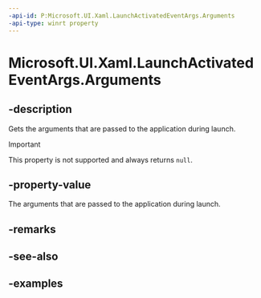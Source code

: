 ```yaml
---
-api-id: P:Microsoft.UI.Xaml.LaunchActivatedEventArgs.Arguments
-api-type: winrt property
---
```


# Microsoft.UI.Xaml.LaunchActivatedEventArgs.Arguments

<!--
public string Arguments { get; }
-->

## -description

Gets the arguments that are passed to the application during launch.

> [!IMPORTANT]
> This property is not supported and always returns `null`.

## -property-value

The arguments that are passed to the application during launch.

## -remarks

## -see-also

## -examples
